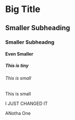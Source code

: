 # Big Title

## Smaller Subheading

### Smaller Subheadng

#### Even Smaller

##### This is tiny

###### This is small

This is small


I JUST CHANGED IT



ANotha One